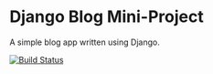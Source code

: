 # Django Blog Mini-Project

A simple blog app written using Django.

[![Build Status](https://travis-ci.org/kajamiko/Django_blog_code_inst_powered.svg?branch=master)](https://travis-ci.org/kajamiko/Django_blog_code_inst_powered)